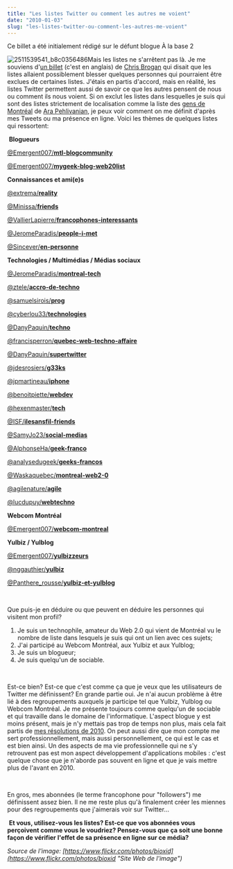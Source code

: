 ```yaml
---
title: "Les listes Twitter ou comment les autres me voient"
date: "2010-01-03"
slug: "les-listes-twitter-ou-comment-les-autres-me-voient"
---
```


Ce billet a été initialement rédigé sur le défunt blogue À la base 2

![](images/2511539541_b8c0356486-195x300.jpg "2511539541_b8c0356486")Mais les listes ne s'arrêtent pas là. Je me souviens d'[un billet](https://www.chrisbrogan.com/twitter-lists-im-not-down/ "Billet sur les listes de Chris Brogan (anglais)") (c'est en anglais) de [Chris Brogan](https://www.chrisbrogan.com "Blogue de Chris Brogan") qui disait que les listes allaient possiblement blesser quelques personnes qui pourraient être exclues de certaines listes. J'étais en partis d'accord, mais en réalité, les listes Twitter permettent aussi de savoir ce que les autres pensent de nous ou comment ils nous voient. Si on exclut les listes dans lesquelles je suis qui sont des listes strictement de localisation comme la liste des [gens de Montréal](https://twitter.com/ara_p/montreal "Liste Twitter de Ara Pehlvanian contenant des gens de Montréal") de [Ara Pehlivanian](https://arapehlivanian.com/ "Blogue de Ara Pehlivanian"), je peux voir comment on me définit d'après mes Tweets ou ma présence en ligne. Voici les thèmes de quelques listes qui ressortent:

 **Blogueurs**

[@Emergent007/**mtl-blogcommunity**](https://twitter.com/Emergent007/mtl-blogcommunity "@Emergent007/Mtl-blogcommunity")

[@Emergent007/**mygeek-blog-web20list**](https://twitter.com/Emergent007/mygeek-blog-web20list "@Emergent007/mygeek/blog/web20list")

**Connaissances et ami(e)s**

[@extrema/**reality**](https://twitter.com/extrema/reality "@extrema/Reality")

[@Minissa/**friends**](https://twitter.com/Minissa/friends "@Minissa/Friends")

[@VallierLapierre/**francophones-interessants**](https://twitter.com/VallierLapierre/francophones-interessants "@VallierLapierre/Francophones interessants")

[@JeromeParadis/**people-i-met**](https://twitter.com/JeromeParadis/people-i-met "@JeromeParadis/People I met")

[@Sincever/**en-personne**](https://twitter.com/Sincever/en-personne "@Sincever/en-personne")

**Technologies / Multimédias / Médias sociaux**

[@JeromeParadis/**montreal-tech**](https://twitter.com/JeromeParadis/montreal-tech "@JeromeParadis/Montreal Tech")

[@ztele/**accro-de-techno**](https://twitter.com/ztele/accro-de-techno "@ztele/Accro de techno")

[@samuelsirois/**prog**](https://twitter.com/samuelsirois/prog "@samuelsirois/prog")

[@cyberlou33/**technologies**](https://twitter.com/cyberlou33/technologies "@cyberlou33/Technologies")

[@DanyPaquin/**techno**](https://twitter.com/DanyPaquin/techno "@DanyPaquin/techno")

[@francisperron/**quebec-web-techno-affaire**](https://twitter.com/francisperron/quebec-web-techno-affaire "@francisperron/Quebec Web-Techno-Affaire")

[@DanyPaquin/**supertwitter**](https://twitter.com/DanyPaquin/supertwitter "@DanyPaquin/supertwitter")

[@jdesrosiers/**g33ks**](https://twitter.com/jdesrosiers/g33ks "@jdesrosiers/g33ks")

[@jpmartineau/**iphone**](https://twitter.com/jpmartineau/iphone "@jpmartineau/iPhone")

[@benoitpiette/**webdev**](https://twitter.com/benoitpiette/webdev "@benoitpiette/webdev")

[@hexenmaster/**tech**](https://twitter.com/hexenmaster/tech "@hexenmaster/tech")

[@ISF/**ilesansfil-friends**](https://twitter.com/ISF/ilesansfil-friends "@ISF/ilesansfil-friends")

[@SamyJo23/**social-medias**](https://twitter.com/SamyJo23/social-medias "@SamyJo23/Social_Medias")

[@AlphonseHa/**geek-franco**](https://twitter.com/AlphonseHa/geek-franco "@AlphonseHa/Geek Franco")

[@analysedugeek/**geeks-francos**](https://twitter.com/analysedugeek/geeks-francos "@analysedugeek/Geeks francos")

[@Waskaquebec/**montreal-web2-0**](https://twitter.com/Waskaquebec/montreal-web2-0 "@Waskaquebec/Montreal web2.0")

[@agilenature/**agile**](https://twitter.com/agilenature/agile "@agilenature/Agile")

[@lucdupuy/**webtechno**](https://twitter.com/lucdupuy/webtechno "@lucdupuy/WebTechno")

**Webcom Montréal**

[@Emergent007/**webcom-montreal**](https://twitter.com/Emergent007/webcom-montreal "@Emergent007/webcom-montreal")

**Yulbiz / Yulblog**

[@Emergent007/**yulbizzeurs**](https://twitter.com/Emergent007/yulbizzeurs "@Emergent007/Yulbizzeurs")

[@nggauthier/**yulbiz**](https://twitter.com/nggauthier/yulbiz "@nggauthier/Yulbiz")

[@Panthere\_rousse/**yulbiz-et-yulblog**](https://twitter.com/Panthere_rousse/yulbiz-et-yulblog "@Panthere_rousse/Yulbiz et Yulblog")

 

Que puis-je en déduire ou que peuvent en déduire les personnes qui visitent mon profil?

1. Je suis un technophile, amateur du Web 2.0 qui vient de Montréal vu le nombre de liste dans lesquels je suis qui ont un lien avec ces sujets;
2. J'ai participé au Webcom Montréal, aux Yulbiz et aux Yulblog;
3. Je suis un blogueur;
4. Je suis quelqu'un de sociable.

 

Est-ce bien? Est-ce que c'est comme ça que je veux que les utilisateurs de Twitter me définissent? En grande partie oui. Je n'ai aucun problème à être lié à des regroupements auxquels je participe tel que Yulbiz, Yulblog ou Webcom Montréal. Je me présente toujours comme quelqu'un de sociable et qui travaille dans le domaine de l'informatique. L'aspect blogue y est moins présent, mais je n'y mettais pas trop de temps non plus, mais cela fait partis de [mes résolutions de 2010](https://fred.dev/bonne-annee-2010/ "Mon billet sur mes résolutions en 2010"). On peut aussi dire que mon compte me sert professionnellement, mais aussi personnellement, ce qui est le cas et est bien ainsi. Un des aspects de ma vie professionnelle qui ne s'y retrouvent pas est mon aspect développement d'applications mobiles : c'est quelque chose que je n'aborde pas souvent en ligne et que je vais mettre plus de l'avant en 2010.

 

En gros, mes abonnées (le terme francophone pour "followers") me définissent assez bien. Il ne me reste plus qu'à finalement créer les miennes pour des regroupements que j'aimerais voir sur Twitter...

 **Et vous, utilisez-vous les listes? Est-ce que vos abonnées vous perçoivent comme vous le voudriez? Pensez-vous que ça soit une bonne façon de vérifier l'effet de sa présence en ligne sur ce média?** 

_Source de l'image: [https://www.flickr.com/photos/bioxid](https://www.flickr.com/photos/bioxid "Site Web de l'image")_

